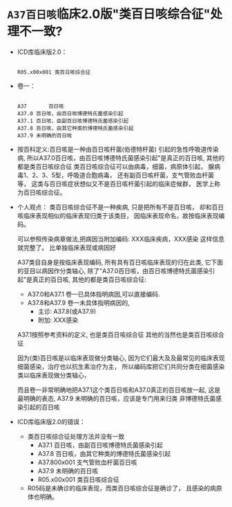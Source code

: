 # `A37百日咳`临床2.0版"类百日咳综合征"处理不一致?

- ICD库临床版2.0：

  ```
  
  R05.x00x001 类百日咳综合征
  
  ```
  
- 卷一：

  ```
  
  A37		百日咳
  A37.0	百日咳，由百日咳博德特氏菌感染引起
  A37.1	百日咳，由副百日咳博德特氏菌感染引起
  A37.8	百日咳，由其它种类的博德特氏菌感染引起
  A37.9	未明确的百日咳
  
  ```
  
- 按百科定义:百日咳是一种由百日咳杆菌(伯德特杆菌)
  引起的急性呼吸道传染病, 
  所以A37.0百日咳，由百日咳博德特氏菌感染引起"是真正的百日咳, 
  其他的都是类百日咳综合征
  类百日咳综合征可以由病毒，细菌，病原体引起，
  腺病毒1、2、3、5型，呼吸道合胞病毒，
  还有副百日咳杆菌，支气管败血杆菌等，
  这类与百日咳症状想似又不是百日咳杆菌引起的临床症候群，
  医学上称为百日咳综合征。
  
- 个人观点：
  类百日咳综合征不是一种疾病,
  只是把所有不是百日咳，
  却和百日咳临床表现相似的临床表现归类于该类目，
  因临床表现命名，故按临床表现编码。

  可以参照传染病章做法,把病因当附加编码: 
  XXX临床疾病，XXX感染
  这样信息就完整了。
  比单独临床表现或病因好

  A37类目自身是按临床表现编码,
  所有具有百日咳临床表现的归在此类, 
  它下面的亚目以病因作分类轴心, 
  除了"A37.0百日咳，由百日咳博德特氏菌感染引起"是真正的百日咳, 
  其他的都是类百日咳综合征:
  
  - A37.0和A37.1 卷一已具体指明病因,可以直接编码.
  - A37.8和A37.9 卷一未具体指明病因的, 
    - 主诊: A37.8(或A37.9) 
    - 附加: XXX感染

  A37.1按照参考资料的定义, 也是类百日咳综合征
  其他的当然也是类百日咳综合征

  因为(类)百日咳是以临床表现做分类轴心, 
  因为它们最大及及最常见的临床表现细菌感染，治疗也以抗生素治疗为主，
  所以编码库把它们共同分类在细菌感染类以临床表现做分类轴心，

  而且卷一非常明确地把A37.1这个类百日咳和A37.0真正的百日咳放一起, 
  这是最明确的表态, A37.9	未明确的百日咳，应该是专门用来归类
  非博德特氏菌感染引起的百日咳

  
- ICD库临床版2.0的错误：
  - 类百日咳综合征处理方法并没有一致
    - A37.1	百日咳，由副百日咳博德特氏菌感染引起
    - A37.8	百日咳，由其它种类的博德特氏菌感染引起
    - A37.800x001	支气管败血杆菌百日咳
    - A37.9	未明确的百日咳
    - R05.x00x001 类百日咳综合征
  - R05码是未确诊的临床表现，而类百日咳综合征是确诊了，
    且感染的病原体也明确。
  
